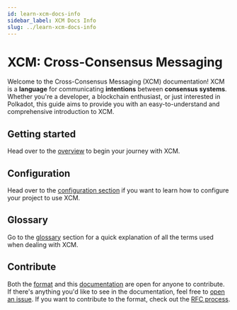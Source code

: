 ```yaml
---
id: learn-xcm-docs-info
sidebar_label: XCM Docs Info
slug: ../learn-xcm-docs-info
---
```


# XCM: Cross-Consensus Messaging

Welcome to the Cross-Consensus Messaging (XCM) documentation! XCM is a **language** for
communicating **intentions** between **consensus systems**. Whether you're a developer, a blockchain
enthusiast, or just interested in Polkadot, this guide aims to provide you with an
easy-to-understand and comprehensive introduction to XCM.

## Getting started

Head over to the [overview](overview/README.md) to begin your journey with XCM.

## Configuration

Head over to the [configuration section](executor_config/README.md) if you want to learn how to
configure your project to use XCM.

## Glossary

Go to the [glossary](reference/glossary.md) section for a quick explanation of all the terms used
when dealing with XCM.

## Contribute

Both the [format](https://github.com/paritytech/xcm-format) and this
[documentation](https://github.com/paritytech/xcm-docs) are open for anyone to contribute. If
there's anything you'd like to see in the documentation, feel free to
[open an issue](https://github.com/paritytech/xcm-docs/issues). If you want to contribute to the
format, check out the
[RFC process](https://github.com/paritytech/xcm-format/blob/master/proposals/0001-process.md).

